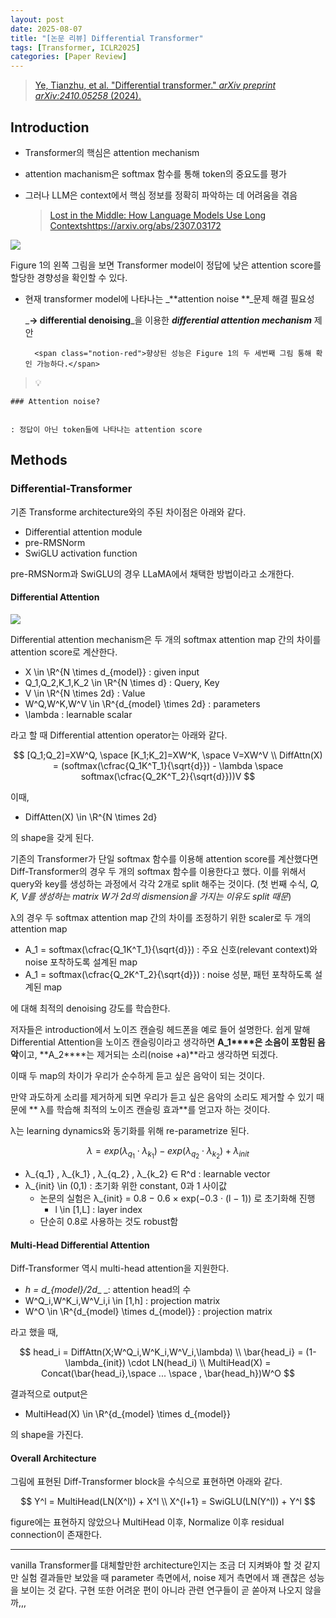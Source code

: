 ```yaml
---
layout: post
date: 2025-08-07
title: "[논문 리뷰] Differential Transformer"
tags: [Transformer, ICLR2025]
categories: [Paper Review]
---
```


> [Ye, Tianzhu, et al. "Differential transformer." ](https://arxiv.org/abs/2410.05258)[_arXiv preprint arXiv:2410.05258_](https://arxiv.org/abs/2410.05258)[ (2024).](https://arxiv.org/abs/2410.05258)



## Introduction

- Transformer의 핵심은 attention mechanism
- attention machanism은 softmax 함수를 통해 token의 중요도를 평가
- 그러나 LLM은 context에서 핵심 정보를 정확히 파악하는 데 어려움을 겪음

	> [Lost in the Middle: How Language Models Use Long Contextshttps://arxiv.org/abs/2307.03172](https://arxiv.org/abs/2307.03172)


![](https://prod-files-secure.s3.us-west-2.amazonaws.com/542b861c-36a8-4051-84e5-8804b6728dba/9083ea56-691a-4752-ae26-47f403431ac8/image.png?X-Amz-Algorithm=AWS4-HMAC-SHA256&X-Amz-Content-Sha256=UNSIGNED-PAYLOAD&X-Amz-Credential=ASIAZI2LB466U3O2M5HX%2F20250826%2Fus-west-2%2Fs3%2Faws4_request&X-Amz-Date=20250826T132449Z&X-Amz-Expires=3600&X-Amz-Security-Token=IQoJb3JpZ2luX2VjEB0aCXVzLXdlc3QtMiJHMEUCIB1OPmwJiLF3qHPToMTb2iW1JiRHwzfhl3eKfPpKglHnAiEArHPpqInDHO9nyOwsLu8T0zBs2a0Ae57t5CzSkLgYJTAq%2FwMIdhAAGgw2Mzc0MjMxODM4MDUiDE96utcsisSyNJu%2FWCrcA9u87coRFM%2B2uQR7xBcQMxP%2FwFBbW0KgVZN8l4k16e818oY%2BuvCcTihxSE551IceVMKiJPgLGnIyfqF%2BsteBpvQO%2BQKtgAK6u80%2B6YYEglGR8DoGzG0KvGaJ6cuR0xC0w1yFlB4W%2BhKuzZ9Y8YCTudu2M9HT9Czgum1GPmqZLEfTb2WPQaeE%2F2iIGye94whTlrd6MnEHmFpySAbAJ%2BFnxoGI821h%2BAsEv4IFkNOsOkdgrbEnh1owx7P1o9SSg4TFYUz8Z3%2F%2FIy0LH0r9FoTyrHBW2wjO5%2FxiUrykHWA%2B5QxIHM7e3%2FeBGKzUnoDzw8CReAqtr9hfNHdTUQ8YhDUvvzaWhZxJQXfLFLKdlrJCa5ngi3l%2FZzG%2BqFKis5hjqfrWaC%2FXfNW%2FnKRbSN%2FOlXRoH1j6fT5CvYAJgvQGjKKyUFPB%2Fykx0yQfSokTibPGMl6hkcwbzk%2F%2FCiHmhk0dvRQN53OzizVY4EqjjH4uJxdJk0NPX1QQ0gdTH4p8cZZ%2FRUZ2m5P9cLqldey6r8OLTP36e4t8vp9DHFywjjKeOXmP25IgcCThaJ58JpcoymtJYJQNNS4LXgOCNMwnWn6wz1mSqwSHlc0c%2FQhWdm%2Fk7CwCrcNj9nGrffuwAH%2BiIUocMN3RtsUGOqUBwzJJAUJTqm088d8u3V899GZx0p1%2FXUugqgEvbBbDKmSWthXJDxnWTdAFWL%2FQiYEQXKP7ZXbIuDeGf3hd0WYSvbPKkdQyZAFXn9X0ClOAidaAbukhXYM0X32CJGH7MzrBZG0NGhbzUzeB9ABHzcyu7JFOW1KHw97082HVltfNCPktgOyoNv7O82t8mzkgFHEI08kodYLyMN3vtkrIN%2BN0nwPdVznN&X-Amz-Signature=e5c455393d123abb2dfde038425095a7ab6d79198c0b419bd3aaaf001541b76b&X-Amz-SignedHeaders=host&x-amz-checksum-mode=ENABLED&x-id=GetObject)


Figure 1의 왼쪽 그림을 보면 Transformer model이 정답에 낮은 attention score를 할당한 경향성을 확인할 수 있다.

- 현재 transformer model에 나타나는 _**attention noise **_문제 해결 필요성

	_**→ differential denoising**_을 이용한 _**differential attention mechanism**_ 제안


		<span class="notion-red">향상된 성능은 Figure 1의 두 세번째 그림 통해 확인 가능하다.</span>


> 💡 


	### Attention noise?


	: 정답이 아닌 token들에 나타나는 attention score



## Methods



### Differential-Transformer


기존 Transforme architecture와의 주된 차이점은 아래와 같다.

- Differential attention module
- pre-RMSNorm
- SwiGLU activation function

pre-RMSNorm과 SwiGLU의 경우 LLaMA에서 채택한 방법이라고 소개한다.



#### Differential Attention


![](https://prod-files-secure.s3.us-west-2.amazonaws.com/542b861c-36a8-4051-84e5-8804b6728dba/116d70b2-1963-4810-9167-f4c7d8a06e8f/image.png?X-Amz-Algorithm=AWS4-HMAC-SHA256&X-Amz-Content-Sha256=UNSIGNED-PAYLOAD&X-Amz-Credential=ASIAZI2LB466U3O2M5HX%2F20250826%2Fus-west-2%2Fs3%2Faws4_request&X-Amz-Date=20250826T132449Z&X-Amz-Expires=3600&X-Amz-Security-Token=IQoJb3JpZ2luX2VjEB0aCXVzLXdlc3QtMiJHMEUCIB1OPmwJiLF3qHPToMTb2iW1JiRHwzfhl3eKfPpKglHnAiEArHPpqInDHO9nyOwsLu8T0zBs2a0Ae57t5CzSkLgYJTAq%2FwMIdhAAGgw2Mzc0MjMxODM4MDUiDE96utcsisSyNJu%2FWCrcA9u87coRFM%2B2uQR7xBcQMxP%2FwFBbW0KgVZN8l4k16e818oY%2BuvCcTihxSE551IceVMKiJPgLGnIyfqF%2BsteBpvQO%2BQKtgAK6u80%2B6YYEglGR8DoGzG0KvGaJ6cuR0xC0w1yFlB4W%2BhKuzZ9Y8YCTudu2M9HT9Czgum1GPmqZLEfTb2WPQaeE%2F2iIGye94whTlrd6MnEHmFpySAbAJ%2BFnxoGI821h%2BAsEv4IFkNOsOkdgrbEnh1owx7P1o9SSg4TFYUz8Z3%2F%2FIy0LH0r9FoTyrHBW2wjO5%2FxiUrykHWA%2B5QxIHM7e3%2FeBGKzUnoDzw8CReAqtr9hfNHdTUQ8YhDUvvzaWhZxJQXfLFLKdlrJCa5ngi3l%2FZzG%2BqFKis5hjqfrWaC%2FXfNW%2FnKRbSN%2FOlXRoH1j6fT5CvYAJgvQGjKKyUFPB%2Fykx0yQfSokTibPGMl6hkcwbzk%2F%2FCiHmhk0dvRQN53OzizVY4EqjjH4uJxdJk0NPX1QQ0gdTH4p8cZZ%2FRUZ2m5P9cLqldey6r8OLTP36e4t8vp9DHFywjjKeOXmP25IgcCThaJ58JpcoymtJYJQNNS4LXgOCNMwnWn6wz1mSqwSHlc0c%2FQhWdm%2Fk7CwCrcNj9nGrffuwAH%2BiIUocMN3RtsUGOqUBwzJJAUJTqm088d8u3V899GZx0p1%2FXUugqgEvbBbDKmSWthXJDxnWTdAFWL%2FQiYEQXKP7ZXbIuDeGf3hd0WYSvbPKkdQyZAFXn9X0ClOAidaAbukhXYM0X32CJGH7MzrBZG0NGhbzUzeB9ABHzcyu7JFOW1KHw97082HVltfNCPktgOyoNv7O82t8mzkgFHEI08kodYLyMN3vtkrIN%2BN0nwPdVznN&X-Amz-Signature=46b04521829ccacbd6e82a1b851275afd3b4ca3cabc7db51d49ae113463dd3d2&X-Amz-SignedHeaders=host&x-amz-checksum-mode=ENABLED&x-id=GetObject)


Differential attention mechanism은 두 개의 softmax attention map 간의 차이를 attention score로 계산한다.

- X \in \R^{N \times d\_{model}} : given input
- Q\_1,Q\_2,K\_1,K\_2 \in \R^{N \times d} : Query, Key
- V \in \R^{N \times 2d} : Value
- W^Q,W^K,W^V \in \R^{d\_{model} \times 2d} : parameters
- \lambda : learnable scalar

라고 할 때 Differential attention operator는 아래와 같다.


$$
[Q_1;Q_2]=XW^Q, \space [K_1;K_2]=XW^K, \space V=XW^V \\
DiffAttn(X) = (softmax(\cfrac{Q_1K^T_1}{\sqrt{d}}) - \lambda \space softmax(\cfrac{Q_2K^T_2}{\sqrt{d}}))V
$$


이때,

- DiffAtten(X) \in \R^{N \times 2d}

의 shape을 갖게 된다.


기존의 Transformer가 단일 softmax 함수를 이용해 attention score를 계산했다면 Diff-Transformer의 경우 두 개의 softmax 함수를 이용한다고 했다. 이를 위해서 query와 key를 생성하는 과정에서 각각 2개로 split 해주는 것이다. <span class="notion-red">(첫 번째 수식, </span><span class="notion-red">_Q, K, V를 생성하는 matrix W가 2d의 dismension을 가지는 이유도 split 때문_</span><span class="notion-red">)</span>


 λ의 경우 두 softmax attention map 간의 차이를 조정하기 위한 scaler로 두 개의 attention map

- A\_1 = softmax(\cfrac{Q\_1K^T\_1}{\sqrt{d}}) : 주요 신호(relevant context)와 noise 포착하도록 설계된 map
- A\_1 = softmax(\cfrac{Q\_2K^T\_2}{\sqrt{d}}) : noise 성분, 패턴 포착하도록 설계된 map 

에 대해 최적의 denoising 강도를 학습한다.


저자들은 introduction에서 노이즈 캔슬링 헤드폰을 예로 들어 설명한다. 쉽게 말해 Differential Attention을 노이즈 캔슬링이라고 생각하면 **A\_1****은 소음이 포함된 음악**이고, **A\_2****는 제거되는 소리(noise +a)**라고 생각하면 되겠다. 


이때 두 map의 차이가 우리가 순수하게 듣고 싶은 음악이 되는 것이다. 


만약 과도하게 소리를 제거하게 되면 우리가 듣고 싶은 음악의 소리도 제거할 수 있기 때문에 ** λ를 학습해 최적의 노이즈 캔슬링 효과**를 얻고자 하는 것이다.


λ는 learning dynamics와 동기화를 위해 re-parametrize 된다.


$$
\lambda = exp(\lambda_{q_1} \cdot \lambda_{k_1}) - exp(\lambda_{q_2} \cdot \lambda_{k_2}) + \lambda_{init}
$$

- λ\_{q\_1} , λ\_{k\_1} , λ\_{q\_2} , λ\_{k\_2} ∈ R^d : learnable vector
- λ\_{init} \in (0,1) : 초기화 위한 constant, 0과 1 사이값
	- 논문의 실험은 λ\_{init} = 0.8 − 0.6 × exp(−0.3 · (l − 1)) 로 초기화해 진행
		- l \in [1,L] : layer index
	- 단순히 0.8로 사용하는 것도 robust함


#### **Multi-Head Differential Attention**


Diff-Transformer 역시 multi-head attention을 지원한다.

- _h = d\_{model}/2d__ _: attention head의 수
- W^Q\_i,W^K\_i,W^V\_i,i \in [1,h] : projection matrix
- W^O \in \R^{d\_{model} \times d\_{model}} : projection matrix

라고 했을 때,


$$
head_i = DiffAttn(X;W^Q_i,W^K_i,W^V_i,\lambda) \\
\bar{head_i} = (1-\lambda_{init}) \cdot LN(head_i) \\
MultiHead(X) = Concat(\bar{head_i},\space ... \space , \bar{head_h})W^O
$$


결과적으로 output은

- MultiHead(X) \in \R^{d\_{model} \times d\_{model}}

의 shape을 가진다.



#### Overall Architecture


그림에 표현된 Diff-Transformer block을 수식으로 표현하면 아래와 같다.


$$
Y^l = MultiHead(LN(X^l)) + X^l \\
X^{l+1} = SwiGLU(LN(Y^l)) + Y^l
$$


figure에는 표현하지 않았으나 MultiHead 이후, Normalize 이후 residual connection이 존재한다.


---


vanilla Transformer를 대체할만한 architecture인지는 조금 더 지켜봐야 할 것 같지만 실험 결과들만 보았을 때 parameter 측면에서, noise 제거 측면에서 꽤 괜찮은 성능을 보이는 것 같다. 구현 또한 어려운 편이 아니라 관련 연구들이 곧 쏟아져 나오지 않을까,,,

